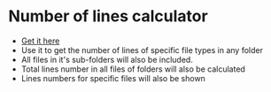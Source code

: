 # Number of lines calculator
- [Get it here](https://github.com/hussain5416/Little-python-projects/blob/main/python%20scripts/Calculate%20number%20of%20lines%20in%20files%20of%20a%20folder.py)
- Use it to get the number of lines of specific file types in any folder
- All files in it's sub-folders will also be included.
- Total lines number in all files of folders will also be calculated
- Lines numbers for specific files will also be shown
